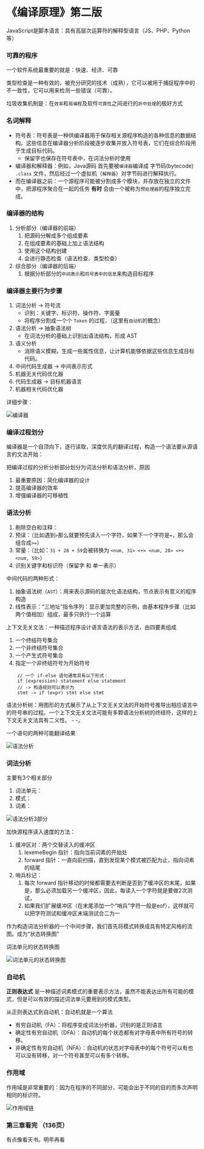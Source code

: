 # 《编译原理》第二版

JavaScript是脚本语言：具有高层次运算符的解释型语言（JS、PHP、Python等）

### 可靠的程序

一个软件系统最重要的就是：快速、经济、可靠

类型检查是一种有效的，被充分研究的技术（成熟），它可以被用于捕捉程序中的不一致性，它可以用来检测一些错误（可靠）。

垃圾收集机制是：在`效率`和`易编程`及软件`可靠性`之间进行的`折中处理`的极好方式


### 名词解释

* 符号表：符号表是一种供编译器用于保存相关源程序构造的各种信息的数据结构。这些信息在编译器分析阶段被逐步收集并放入符号表，它们在综合阶段用于生成目标代码。
  * 保留字也保存在符号表中，在词法分析时使用
* 编译器和解释器：例如，Java源码 首先要被`编译器`编译成 字节码(bytecode) `.class` 文件，然后经过一个虚拟机（`解释器`）对字节码进行解释执行。
* 而在编译器之前：一个源程序可能被分割成多个模块，并存放在独立的文件中，把源程序聚合在一起的任务 **有时** 会由一个被称为`预处理器`的程序独立完成。


### 编译器的结构

1. 分析部分（编译器的前端）
   1. 把源码分解成多个组成要素
   2. 在组成要素的基础上加上语法结构
   3. 使用这个结构创建
   4. 会进行静态检查（语法检查、类型检查）
2. 综合部分（编译器的后端）
   1. 根据分析部分的`中间表示`和`符号表中的信息`来构造目标程序

### 编译器主要行为步骤

1. 词法分析 -> 符号流
   * 识别：关键字、标识符、操作符、字面量
   * 将程序分割成一个个 `Token` 的过程，（这里有`自动机`的概念）
2. 语法分析 -> 抽象语法树
   * 在词法分析的基础上识别出语法结构，形成 AST
3. 语义分析
   * 消除语义模糊，生成一些属性信息，让计算机能够依据这些信息生成目标代码。
4. 中间代码生成器 -> 中间表示形式
5. 机器无关代码优化器
6. 代码生成器 -> 目标机器语言
7. 机器相关代码优化器

详细步骤：

![编译器](../img/bianyiqi.png)


### 编译过程划分

编译器是一个自顶向下，逐行读取，深度优先的翻译过程，构造一个语法要从源语言的文法开始：

把编译过程的分析分析部分划分为词法分析和语法分析，原因
1. 最重要原因：简化编译器的设计
2. 提高编译器的效率
3. 增强编译器的可移植性


### 语法分析

1. 剔除空白和注释：
2. 预读：（比如遇到`>`那么就要预先读入一个字符，如果下一个字符是`=`，那么会组合成`>=`）
3. 常量：（比如：`31 + 28 + 59`会被转换为 `<num, 31> <+> <num, 28> <+> <num, 59>`）
4. 识别关键字和标识符（保留字 和 单一表示）


中间代码的两种形式：
1. 抽象语法树（`AST`）：用来表示源码的层次化语法结构，节点表示有意义的程序构造
2. 线性表示：“三地址”指令序列：显示更加完整的示例，由基本程序步骤（比如两个值相加）组成，最多只执行一个运算


上下文无关文法：一种描述程序设计语言语法的表示方法，由四要素组成
1. 一个终结符号集合
2. 一个非终结符号集合
3. 一个产生式符号集合
4. 指定一个非终结符号为开始符号

```
    // 一个 if-else 语句通常具有以下形式：
    if (expression) statement else statement
    // -> 构造规则可以表示为
    stmt -> if (expr) stmt else stmt
```

语法分析树：用图形的方式展示了从上下文无关文法的开始符号推导出相应语言中的符号串的过程。一个上下文无关文法可能有多颗语法分析树的终结符，这样的上下文无关文法具有二义性。 - -。

一个语句的两种可能翻译结果

![语法分析](../img/yufafenxi.png)


### 词法分析

主要有3个相关部分
1. 词法单元：
2. 模式：
3. 词素：

![语法分析3部分](../img/cisu.png)

加快源程序读入速度的方法：
1. 缓冲区对：两个交替读入的缓冲区
   1. lexemeBegin 指针：指向当前词素的开始处
   2. forward 指针：一直向前扫描，直到发现某个模式被匹配为止，指向词素的结尾
2. 哨兵标记：
   1. 每次 forward 指针移动的时候都需要去判断是否到了缓冲区的末尾，如果是，那么必须加载另一个缓冲区，因此，每读入一个字符就是要做2次测试，
   2. 如果我们扩展缓冲区（在末尾添加一个“哨兵”字符一般是eof），这样就可以把字符测试和缓冲区末端测试合二为一

作为构造词法分析器的一个中间步骤，我们首先将模式转换成具有特定风格的流图。成为“状态转换图”

词法单元的状态转换图

![词法单元的状态转换图](../img/cifadanyuan.png)


### 自动机

**正则表达式** 是一种描述词素模式的重要表示方法，虽然不能表达出所有可能的模式，但是可以有效的描述词法单元要用到的模式类型。

从正则表达式到自动机：自动机就是一个算法
* 有穷自动机（FA）：将程序变成词法分析器，识别的是正则语言
* 确定性有穷自动机（DFA）：自动机的每个状态都有对字母表中所有符号的转移。
* 非确定性有穷自动机（NFA）：自动机的状态对字母表中的每个符号可以有也可以没有转移，对一个符号甚至可以有多个转移。


### 作用域

作用域是非常重要的：因为在程序的不同部分，可能会出于不同的目的而多次声明相同的标识符。

![作用域链](../img/zuoyongyulian.png)
   
### 第三章看完 （136页）

有点像看天书。明年再看

